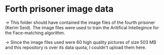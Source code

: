 # Forth prisoner image data

-> This folder should have contained the image files of the fourth prisoner (Kerim Seid). The image files were used to train the Aritifical Intellegince for the Face-matching algorithm.

-> Since the image files used were 60 high quality pictures of size 503 MB and this repository is over its data quota, I couldn't upload them here.
